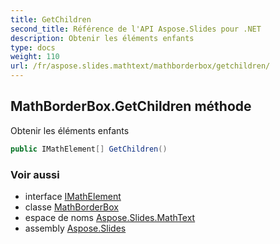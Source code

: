 ```yaml
---
title: GetChildren
second_title: Référence de l'API Aspose.Slides pour .NET
description: Obtenir les éléments enfants
type: docs
weight: 110
url: /fr/aspose.slides.mathtext/mathborderbox/getchildren/
---
```


## MathBorderBox.GetChildren méthode

Obtenir les éléments enfants

```csharp
public IMathElement[] GetChildren()
```

### Voir aussi

* interface [IMathElement](../../imathelement)
* classe [MathBorderBox](../../mathborderbox)
* espace de noms [Aspose.Slides.MathText](../../mathborderbox)
* assembly [Aspose.Slides](../../../)

<!-- NE PAS MODIFIER : généré par xmldocmd pour Aspose.Slides.dll -->